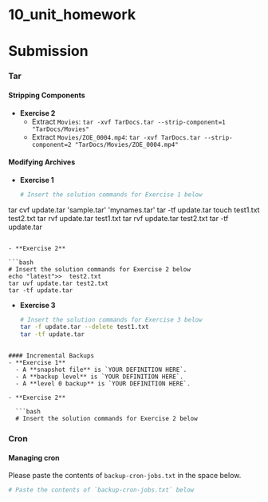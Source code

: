 # 10_unit_homework
# Submission

### Tar
#### Stripping Components
- **Exercise 2**
  - Extract `Movies`: `tar -xvf TarDocs.tar --strip-component=1 "TarDocs/Movies"`
  - Extract `Movies/ZOE_0004.mp4`: `tar -xvf TarDocs.tar --strip-component=2 "TarDocs/Movies/ZOE_0004.mp4"`

#### Modifying Archives
- **Exercise 1**

  ```bash
  # Insert the solution commands for Exercise 1 below
tar cvf update.tar 'sample.tar' 'mynames.tar'
tar -tf update.tar
touch test1.txt test2.txt
tar rvf update.tar test1.txt
tar rvf update.tar test2.txt
tar -tf update.tar


  ```

- **Exercise 2**

  ```bash
  # Insert the solution commands for Exercise 2 below
echo "latest">>  test2.txt
tar uvf update.tar test2.txt
tar -tf update.tar

  ```

- **Exercise 3**

  ```bash
  # Insert the solution commands for Exercise 3 below
  tar -f update.tar --delete test1.txt
  tar -tf update.tar
```

#### Incremental Backups
- **Exercise 1**
  - A **snapshot file** is `YOUR DEFINITION HERE`.
  - A **backup level** is `YOUR DEFINITION HERE`.
  - A **level 0 backup** is `YOUR DEFINITION HERE`.

- **Exercise 2**

  ```bash
  # Insert the solution commands for Exercise 2 below
  ```

### Cron
#### Managing cron
Please paste the contents of `backup-cron-jobs.txt` in the space below.

  ```bash
  # Paste the contents of `backup-cron-jobs.txt` below
  ```
